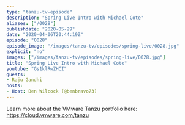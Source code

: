 ```yaml
---
type: "tanzu-tv-episode"
description: "Spring Live Intro with Michael Cote"
aliases: ["/0028"]
publishdate: "2020-05-29"
date: "2020-04-06T20:44:19Z"
episode: "0028"
episode_image: "/images/tanzu-tv/episodes/spring-live/0028.jpg"
explicit: "no"
images: ["/images/tanzu-tv/episodes/spring-live/0028.jpg"]
title: "Spring Live Intro with Michael Cote"
youtube: "Gs1klRwZHCI"
guests: 
- Raju Gandhi
hosts: 
- Host: Ben Wilcock (@benbravo73)
---
```


Learn more about the VMware Tanzu portfolio here: https://cloud.vmware.com/tanzu

